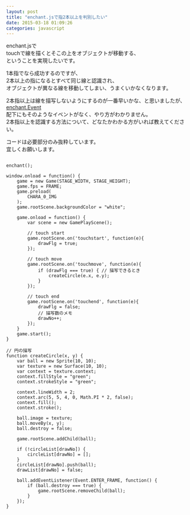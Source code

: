 ```yaml
---
layout: post
title: "enchant.jsで指2本以上を判別したい"
date: 2015-03-18 01:09:26
categories: javascript
---
```

<p>enchant.jsで<br>
touchで線を描くとそこの上をオブジェクトが移動する、<br>
ということを実現したいです。</p>

<p>1本指でなら成功するのですが、<br>
2本以上の指になるとすべて同じ線と認識され、<br>
オブジェクトが異なる線を移動してしまい、うまくいかなくなります。</p>

<p>2本指以上は線を描写しないようにするのが一番早いかな、と思いましたが、<br>
<a href="http://wise9.github.io/enchant.js/doc/core/ja/symbols/enchant.Event.html" rel="nofollow">enchant.Event</a><br>
配下にもそのようなイベントがなく、やり方がわかりません。<br>
2本指以上を認識する方法について、どなたかわかる方がいれば教えてください。</p>

<p>コードは必要部分のみ抜粋しています。<br>
宜しくお願いします。</p>

<pre><code>
enchant();

window.onload = function() {
    game = new Game(STAGE_WIDTH, STAGE_HEIGHT);
    game.fps = FRAME;
    game.preload(
        CHARA_0_IMG
    );
    game.rootScene.backgroundColor = "white";

    game.onload = function() {
        var scene = new GamePlayScene();

        // touch start
        game.rootScene.on('touchstart', function(e){
            drawFlg = true;
        });

        // touch move
        game.rootScene.on('touchmove', function(e){
            if (drawFlg === true) { // 描写できるとき
                createCircle(e.x, e.y);
            }
        });

        // touch end
        game.rootScene.on('touchend', function(e){
            drawFlg = false;
            // 描写数のメモ
            drawNo++;
        });
    }
    game.start();
}

// 円の描写
function createCircle(x, y) {
    var ball = new Sprite(10, 10);
    var texture = new Surface(10, 10);
    var context = texture.context;
    context.fillStyle = "green";
    context.strokeStyle = "green";

    context.lineWidth = 2;
    context.arc(5, 5, 4, 0, Math.PI * 2, false);
    context.fill();
    context.stroke();

    ball.image = texture;
    ball.moveBy(x, y);
    ball.destroy = false;

    game.rootScene.addChild(ball);

    if (!circleList[drawNo]) {
        circleList[drawNo] = [];
    }
    circleList[drawNo].push(ball);
    drawList[drawNo] = false;

    ball.addEventListener(Event.ENTER_FRAME, function() {
        if (ball.destroy === true) {
            game.rootScene.removeChild(ball);
        }
    });
}

</code></pre>
